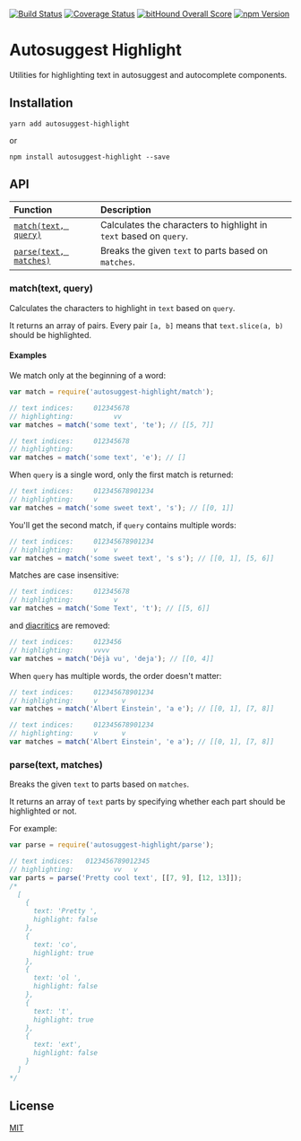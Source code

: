 [![Build Status](https://img.shields.io/codeship/99ce0dd0-d5d5-0132-ce75-1e0a7d4d648e/master.svg?style=flat-square)](https://codeship.com/projects/78168)
[![Coverage Status](https://img.shields.io/codecov/c/github/moroshko/autosuggest-highlight/master.svg?style=flat-square)](https://codecov.io/gh/moroshko/autosuggest-highlight)
[![bitHound Overall Score](https://www.bithound.io/github/moroshko/autosuggest-highlight/badges/score.svg)](https://www.bithound.io/github/moroshko/autosuggest-highlight)
[![npm Version](https://img.shields.io/npm/v/autosuggest-highlight.svg?style=flat-square)](https://npmjs.org/package/autosuggest-highlight)

# Autosuggest Highlight

Utilities for highlighting text in autosuggest and autocomplete components.

## Installation

```shell
yarn add autosuggest-highlight
```

or

```shell
npm install autosuggest-highlight --save
```

## API

| Function | Description |
| :--- | :--- |
| [`match(text, query)`](#match) | Calculates the characters to highlight in `text` based on `query`. |
| [`parse(text, matches)`](#parse) | Breaks the given `text` to parts based on `matches`. |

<a name="match"></a>
### match(text, query)

Calculates the characters to highlight in `text` based on `query`.

It returns an array of pairs. Every pair `[a, b]` means that `text.slice(a, b)` should be highlighted.

#### Examples

We match only at the beginning of a word:

```js
var match = require('autosuggest-highlight/match');

// text indices:     012345678
// highlighting:          vv
var matches = match('some text', 'te'); // [[5, 7]]
```

```js
// text indices:     012345678
// highlighting:
var matches = match('some text', 'e'); // []
```

When `query` is a single word, only the first match is returned:

```js
// text indices:     012345678901234
// highlighting:     v
var matches = match('some sweet text', 's'); // [[0, 1]]
```

You'll get the second match, if `query` contains multiple words:

```js
// text indices:     012345678901234
// highlighting:     v    v
var matches = match('some sweet text', 's s'); // [[0, 1], [5, 6]]
```

Matches are case insensitive:

```js
// text indices:     012345678
// highlighting:          v
var matches = match('Some Text', 't'); // [[5, 6]]
```

and [diacritics](https://en.wikipedia.org/wiki/Diacritic) are removed:

```js
// text indices:     0123456
// highlighting:     vvvv
var matches = match('Déjà vu', 'deja'); // [[0, 4]]
```

When `query` has multiple words, the order doesn't matter:

```js
// text indices:     012345678901234
// highlighting:     v      v
var matches = match('Albert Einstein', 'a e'); // [[0, 1], [7, 8]]
```

```js
// text indices:     012345678901234
// highlighting:     v      v
var matches = match('Albert Einstein', 'e a'); // [[0, 1], [7, 8]]
```

<a name="parse"></a>
### parse(text, matches)

Breaks the given `text` to parts based on `matches`.

It returns an array of `text` parts by specifying whether each part should be highlighted or not.

For example:

```js
var parse = require('autosuggest-highlight/parse');

// text indices:   0123456789012345
// highlighting:          vv   v
var parts = parse('Pretty cool text', [[7, 9], [12, 13]]);
/*
  [
    {
      text: 'Pretty ',
      highlight: false
    },
    {
      text: 'co',
      highlight: true
    },
    {
      text: 'ol ',
      highlight: false
    },
    {
      text: 't',
      highlight: true
    },
    {
      text: 'ext',
      highlight: false
    }
  ]
*/
```

## License

[MIT](http://moroshko.mit-license.org)
